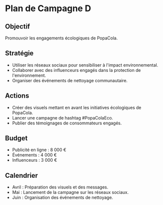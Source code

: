 # Plan de Campagne D

## Objectif
Promouvoir les engagements écologiques de PopaCola.

## Stratégie
- Utiliser les réseaux sociaux pour sensibiliser à l'impact environnemental.
- Collaborer avec des influenceurs engagés dans la protection de l'environnement.
- Organiser des événements de nettoyage communautaire.

## Actions
- Créer des visuels mettant en avant les initiatives écologiques de PopaCola.
- Lancer une campagne de hashtag #PopaColaEco.
- Publier des témoignages de consommateurs engagés.

## Budget
- Publicité en ligne : 8 000 €
- Événements : 4 000 €
- Influenceurs : 3 000 €

## Calendrier
- Avril : Préparation des visuels et des messages.
- Mai : Lancement de la campagne sur les réseaux sociaux.
- Juin : Organisation des événements de nettoyage.
